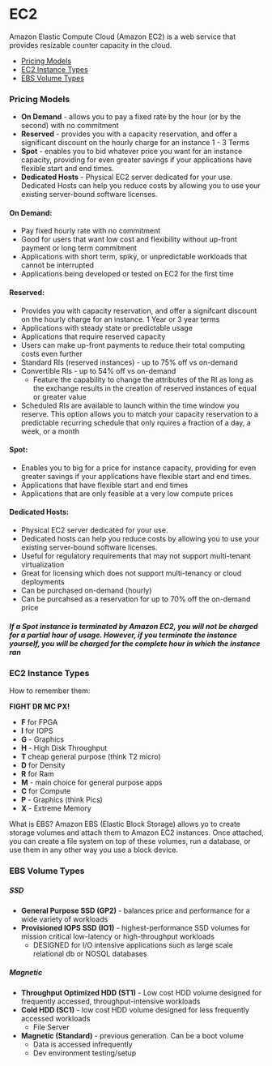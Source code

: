 # EC2 
Amazon Elastic Compute Cloud (Amazon EC2) is a web service that provides resizable counter capacity in the cloud. 

- [Pricing Models](https://github.com/jaydeluca/aws-certification-notes/blob/master/AWS-Certified-Developer/EC2.md#pricing-models)
- [EC2 Instance Types](https://github.com/jaydeluca/aws-certification-notes/blob/master/AWS-Certified-Developer/EC2.md#ec2-instance-types)
- [EBS Volume Types](https://github.com/jaydeluca/aws-certification-notes/blob/master/AWS-Certified-Developer/EC2.md#ebs-volume-types)

### Pricing Models
- **On Demand** - allows you to pay a fixed rate by the hour (or by the second) with no commitment
- **Reserved** - provides you with a capacity reservation, and offer a significant discount on the hourly charge for an instance 1 - 3 Terms
- **Spot** - enables you to bid whatever price you want for an instance capacity, providing for even greater savings if your applications have flexible start and end times.
- **Dedicated Hosts** - Physical EC2 server dedicated for your use. Dedicated Hosts can help you reduce costs by allowing you to use your existing server-bound software licenses.

#### On Demand: 
- Pay fixed hourly rate with no commitment
- Good for users that want low cost and flexibility without up-front payment or long term commitment
- Applications with short term, spiky, or unpredictable workloads that cannot be interrupted
- Applications being developed or tested on EC2 for the first time

#### Reserved: 
- Provides you with capacity reservation, and offer a signifcant discount on the hourly charge for an instance. 1 Year or 3 year terms
- Applications with steady state or predictable usage
- Applications that require reserved capacity
- Users can make up-front payments to reduce their total computing costs even further
- Standard RIs (reserved instances) - up to 75% off vs on-demand
- Convertible RIs - up to 54% off vs on-demand
    - Feature the capability to change the attributes of the RI as long as the exchange results in the creation of reserved instances of equal or greater value
- Scheduled RIs are available to launch within the time window you reserve. This option allows you to match your capacity reservation to a predictable recurring schedule that only rquires a fraction of a day, a week, or a month

#### Spot:
- Enables you to big for a price for instance capacity, providing for even greater savings if your applications have flexible start and end times.
- Applications that have flexible start and end times
- Applications that are only feasible at a very low compute prices

#### Dedicated Hosts: 
- Physical EC2 server dedicated for your use. 
- Dedicated hosts can help you reduce costs by allowing you to use your existing server-bound software licenses.
- Useful for regulatory requirements that may not support multi-tenant virtualization
- Great for licensing which does not support multi-tenancy or cloud deployments
- Can be purchased on-demand (hourly)
- Can be purcahsed as a reservation for up to 70% off the on-demand price


##### If a Spot instance is terminated by Amazon EC2, you will not be charged for a partial hour of usage. However, if you terminate the instance yourself, you will be charged for the complete hour in which the instance ran


### EC2 Instance Types
How to remember them:

**FIGHT DR MC PX!**

- **F** for FPGA
- **I** for IOPS
- **G** - Graphics
- **H** - High Disk Throughput
- **T** cheap general purpose (think T2 micro)
- **D** for Density
- **R** for Ram
- **M** - main choice for general purpose apps
- **C** for Compute
- **P**  - Graphics (think Pics)
- **X** - Extreme Memory

What is EBS?
Amazon EBS (Elastic Block Storage) allows yo to create storage volumes and attach them to Amazon EC2 instances. Once attached, you can create a file system on top of these volumes, run a database, or use them in any other way you use a block device.

### EBS Volume Types
##### SSD
- **General Purpose SSD (GP2)** - balances price and performance for a wide variety of workloads
-  **Provisioned IOPS SSD (IO1)** - highest-performance SSD volumes for mission critical low-latency or high-throughput workloads
	- DESIGNED for I/O intensive applications such as large scale relational db or NOSQL databases
##### Magnetic
- **Throughput Optimized HDD (ST1)** - Low cost HDD volume designed for frequently accessed, throughput-intensive workloads
- **Cold HDD (SC1)** - low cost HDD volume designed for less frequently accessed workloads
	- File Server
- **Magnetic (Standard)** - previous generation. Can be a boot volume
	- Data is accessed infrequently 
	- Dev environment testing/setup


